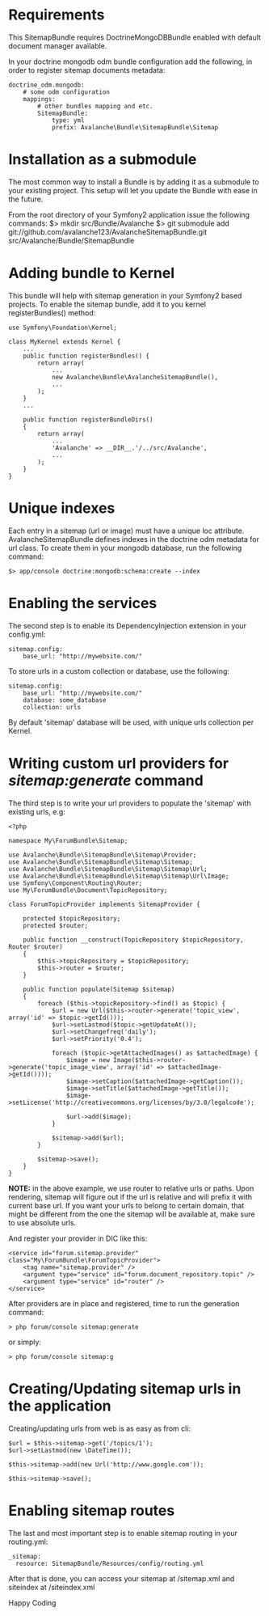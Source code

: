 # Requirements

This SitemapBundle requires DoctrineMongoDBBundle enabled with default document
manager available.

In your doctrine mongodb odm bundle configuration add the following, in order to
register sitemap documents metadata:

    doctrine_odm.mongodb:
        # some odm configuration
        mappings:
            # other bundles mapping and etc.
            SitemapBundle:
                type: yml
                prefix: Avalanche\Bundle\SitemapBundle\Sitemap

# Installation as a submodule

The most common way to install a Bundle is by adding it as a submodule to your existing project. This setup will let you update the Bundle with ease in the future.

From the root directory of your Symfony2 application issue the following commands:
    $> mkdir src/Bundle/Avalanche
    $> git submodule add git://github.com/avalanche123/AvalancheSitemapBundle.git src/Avalanche/Bundle/SitemapBundle

# Adding bundle to Kernel

This bundle will help with sitemap generation in your Symfony2 based projects.
To enable the sitemap bundle, add it to you kernel registerBundles() method:

    use Symfony\Foundation\Kernel;

    class MyKernel extends Kernel {
        ...
        public function registerBundles() {
            return array(
                ...
                new Avalanche\Bundle\AvalancheSitemapBundle(),
                ...
            );
        }
        ...

        public function registerBundleDirs()
        {
            return array(
                ...
                'Avalanche' => __DIR__.'/../src/Avalanche',
                ...
            );
        }
    }

# Unique indexes

Each entry in a sitemap (url or image) must have a unique loc attribute.
AvalancheSitemapBundle defines indexes in the doctrine odm metadata for url class.
To create them in your mongodb database, run the following command:

    $> app/console doctrine:mongodb:schema:create --index

# Enabling the services

The second step is to enable its DependencyInjection extension in your
config.yml:

    sitemap.config:
        base_url: "http://mywebsite.com/"

To store urls in a custom collection or database, use the following:

    sitemap.config:
        base_url: "http://mywebsite.com/"
        database: some_database
        collection: urls

By default 'sitemap' database will be used, with unique urls collection per
Kernel.

# Writing custom url providers for *sitemap:generate* command

The third step is to write your url providers to populate the 'sitemap' with
existing urls, e.g:

    <?php

    namespace My\ForumBundle\Sitemap;

    use Avalanche\Bundle\SitemapBundle\Sitemap\Provider;
    use Avalanche\Bundle\SitemapBundle\Sitemap\Sitemap;
    use Avalanche\Bundle\SitemapBundle\Sitemap\Sitemap\Url;
    use Avalanche\Bundle\SitemapBundle\Sitemap\Sitemap\Url\Image;
    use Symfony\Component\Routing\Router;
    use My\ForumBundle\Document\TopicRepository;

    class ForumTopicProvider implements SitemapProvider {

        protected $topicRepository;
        protected $router;

        public function __construct(TopicRepository $topicRepository, Router $router)
        {
            $this->topicRepository = $topicRepository;
            $this->router = $router;
        }

        public function populate(Sitemap $sitemap)
        {
            foreach ($this->topicRepository->find() as $topic) {
                $url = new Url($this->router->generate('topic_view', array('id' => $topic->getId()));
                $url->setLastmod($topic->getUpdateAt());
                $url->setChangefreq('daily');
                $url->setPriority('0.4');

                foreach ($topic->getAttachedImages() as $attachedImage) {
                    $image = new Image($this->router->generate('topic_image_view', array('id' => $attachedImage->getId())));
                    $image->setCaption($attachedImage->getCaption());
                    $image->setTitle($attachedImage->getTitle());
                    $image->setLicense('http://creativecommons.org/licenses/by/3.0/legalcode');

                    $url->add($image);
                }

                $sitemap->add($url);
            }

            $sitemap->save();
        }
    }

**NOTE:** in the above example, we use router to relative urls or paths. Upon
rendering, sitemap will figure out if the url is relative and will prefix it
with current base url. If you want your urls to belong to certain domain, that might be different from the one the sitemap will be available at, make sure to use absolute urls.

And register your provider in DIC like this:

    <service id="forum.sitemap.provider" class="My\ForumBundle\ForumTopicProvider">
        <tag name="sitemap.provider" />
        <argument type="service" id="forum.document_repository.topic" />
        <argument type="service" id="router" />
    </service>

After providers are in place and registered, time to run the generation command:

    > php forum/console sitemap:generate

or simply:

    > php forum/console sitemap:g

# Creating/Updating sitemap urls in the application

Creating/updating urls from web is as easy as from cli:

    $url = $this->sitemap->get('/topics/1');
    $url->setLastmod(new \DateTime());

    $this->sitemap->add(new Url('http://www.google.com'));

    $this->sitemap->save();

# Enabling sitemap routes

The last and most important step is to enable sitemap routing in your routing.yml:

    _sitemap:
      resource: SitemapBundle/Resources/config/routing.yml

After that is done, you can access your sitemap at /sitemap.xml and siteindex at /siteindex.xml

Happy Coding
